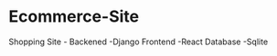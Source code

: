 # Ecommerce-Site

Shopping Site -
                Backened -Django 
                Frontend -React
                Database -Sqlite
